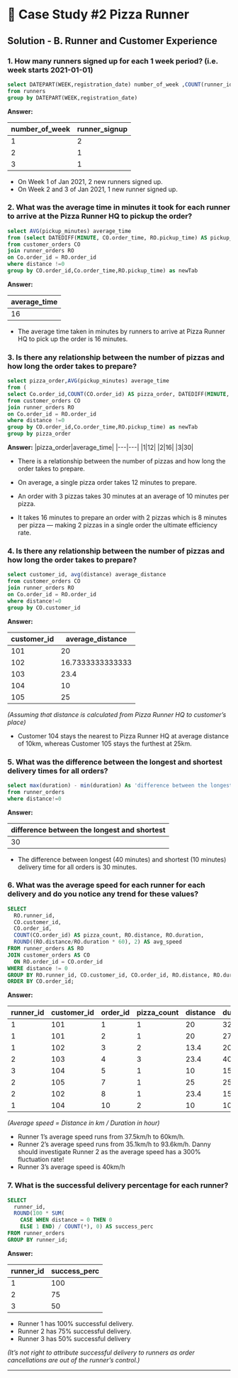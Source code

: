 # 🍕 Case Study #2 Pizza Runner

## Solution - B. Runner and Customer Experience

### 1. How many runners signed up for each 1 week period? (i.e. week starts 2021-01-01)

````sql
select DATEPART(WEEK,registration_date) number_of_week ,COUNT(runner_id) AS runner_signup
from runners
group by DATEPART(WEEK,registration_date)
````

**Answer:**

|number_of_week|runner_signup|
|---|---|
|1|2|
|2|1|
|3|1|

- On Week 1 of Jan 2021, 2 new runners signed up.
- On Week 2 and 3 of Jan 2021, 1 new runner signed up.

### 2. What was the average time in minutes it took for each runner to arrive at the Pizza Runner HQ to pickup the order?

````sql
select AVG(pickup_minutes) average_time
from (select DATEDIFF(MINUTE, CO.order_time, RO.pickup_time) AS pickup_minutes
from customer_orders CO
join runner_orders RO
on Co.order_id = RO.order_id
where distance !=0
group by CO.order_id,Co.order_time,RO.pickup_time) as newTab
````

**Answer:**

|average_time|
|---|
|16|

- The average time taken in minutes by runners to arrive at Pizza Runner HQ to pick up the order is 16 minutes.

### 3. Is there any relationship between the number of pizzas and how long the order takes to prepare?

````sql
select pizza_order,AVG(pickup_minutes) average_time
from (
select Co.order_id,COUNT(CO.order_id) AS pizza_order, DATEDIFF(MINUTE, CO.order_time, RO.pickup_time) AS pickup_minutes
from customer_orders CO
join runner_orders RO
on Co.order_id = RO.order_id
where distance !=0
group by CO.order_id,Co.order_time,RO.pickup_time) as newTab
group by pizza_order
````

**Answer:**
|pizza_order|average_time|
|---|---|
|1|12|
|2|16|
|3|30|

- There is a relationship between the number of pizzas and how long the order takes to prepare.

- On average, a single pizza order takes 12 minutes to prepare.
- An order with 3 pizzas takes 30 minutes at an average of 10 minutes per pizza.
- It takes 16 minutes to prepare an order with 2 pizzas which is 8 minutes per pizza — making 2 pizzas in a single order the ultimate efficiency rate.

### 4. Is there any relationship between the number of pizzas and how long the order takes to prepare?

````sql
select customer_id, avg(distance) average_distance
from customer_orders CO
join runner_orders RO
on Co.order_id = RO.order_id
where distance!=0
group by CO.customer_id
````

**Answer:**

|customer_id|average_distance|
|---|---|
|101|20|
|102|16.7333333333333|
|103|23.4|
|104|10|
|105|25|


_(Assuming that distance is calculated from Pizza Runner HQ to customer’s place)_

- Customer 104 stays the nearest to Pizza Runner HQ at average distance of 10km, whereas Customer 105 stays the furthest at 25km.

### 5. What was the difference between the longest and shortest delivery times for all orders?


````sql
select max(duration) - min(duration) As 'difference between the longest and shortest'
from runner_orders
where distance!=0
````
**Answer:**

|difference between the longest and shortest|
|---|
|30|

- The difference between longest (40 minutes) and shortest (10 minutes) delivery time for all orders is 30 minutes.


### 6. What was the average speed for each runner for each delivery and do you notice any trend for these values?

````sql
SELECT 
  RO.runner_id, 
  CO.customer_id, 
  CO.order_id, 
  COUNT(CO.order_id) AS pizza_count, RO.distance, RO.duration,
  ROUND((RO.distance/RO.duration * 60), 2) AS avg_speed
FROM runner_orders AS RO
JOIN customer_orders AS CO
  ON RO.order_id = CO.order_id
WHERE distance != 0
GROUP BY RO.runner_id, CO.customer_id, CO.order_id, RO.distance, RO.duration
ORDER BY CO.order_id; 

````

**Answer:**

|runner_id|customer_id|order_id|pizza_count|distance|duration|avg_speed|
|---|---|---|---|---|---|---|
|1|101|1|1|20|32|37.5|
|1|101|2|1|20|27|44.44|
|1|102|3|2|13.4|20|40.2|
|2|103|4|3|23.4|40|35.1|
|3|104|5|1|10|15|40|
|2|105|7|1|25|25|60|
|2|102|8|1|23.4|15|93.6|
|1|104|10|2|10|10|60

_(Average speed = Distance in km / Duration in hour)_
- Runner 1’s average speed runs from 37.5km/h to 60km/h.
- Runner 2’s average speed runs from 35.1km/h to 93.6km/h. Danny should investigate Runner 2 as the average speed has a 300% fluctuation rate!
- Runner 3’s average speed is 40km/h

### 7. What is the successful delivery percentage for each runner?

````sql
SELECT 
  runner_id, 
  ROUND(100 * SUM(
    CASE WHEN distance = 0 THEN 0
    ELSE 1 END) / COUNT(*), 0) AS success_perc
FROM runner_orders
GROUP BY runner_id;
````

**Answer:**

|runner_id|success_perc|
|---|---|
|1|100|
|2|75|
|3|50|


- Runner 1 has 100% successful delivery.
- Runner 2 has 75% successful delivery.
- Runner 3 has 50% successful delivery

_(It’s not right to attribute successful delivery to runners as order cancellations are out of the runner’s control.)_

***
